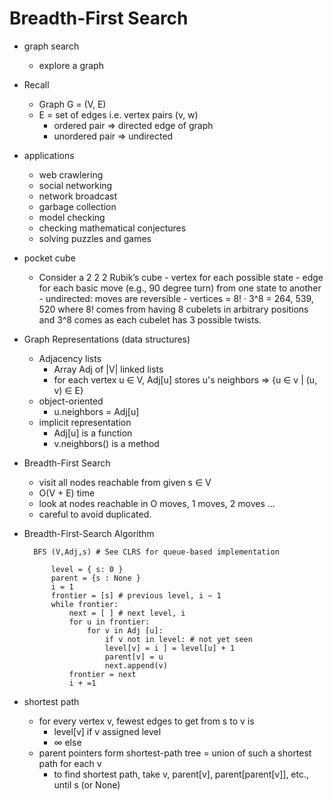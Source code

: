 # Breadth-First Search

- graph search
  - explore a graph
- Recall
  - Graph G = (V, E)
  - E = set of edges i.e. vertex pairs (v, w)
    - ordered pair => directed edge of graph
    - unordered pair => undirected
- applications

  - web crawlering
  - social networking
  - network broadcast
  - garbage collection
  - model checking
  - checking mathematical conjectures
  - solving puzzles and games

- pocket cube

  - Consider a 2 2 2 Rubik’s cube - vertex for each possible state - edge for each basic move (e.g., 90 degree turn) from one state to another - undirected: moves are reversible - vertices = 8! · 3^8 = 264, 539, 520 where 8! comes from having 8 cubelets in arbitrary positions and 3^8 comes as each cubelet has 3 possible twists.

- Graph Representations (data structures)
  - Adjacency lists
    - Array Adj of |V| linked lists
    - for each vertex u ∈ V, Adj[u] stores u's neighbors => {u ∈ v | (u, v) ∈ E}
  - object-oriented
    - u.neighbors = Adj[u]
  - implicit representation
    - Adj[u] is a function
    - v.neighbors() is a method
- Breadth-First Search

  - visit all nodes reachable from given s ∈ V
  - O(V + E) time
  - look at nodes reachable in O moves, 1 moves, 2 moves ...
  - careful to avoid duplicated.

- Breadth-First-Search Algorithm

        BFS (V,Adj,s) # See CLRS for queue-based implementation

        	level = { s: 0 }
        	parent = {s : None }
        	i = 1
        	frontier = [s] # previous level, i − 1
        	while frontier:
        		next = [ ] # next level, i
        		for u in frontier:
        			for v in Adj [u]:
        				if v not in level: # not yet seen
        				level[v] = i ] = level[u] + 1
        				parent[v] = u
        				next.append(v)
        		frontier = next
        		i + =1

- shortest path
  - for every vertex v, fewest edges to get from s to v is
    - level[v] if v assigned level
    - ∞ else
  - parent pointers form shortest-path tree = union of such a shortest path for each v
    - to find shortest path, take v, parent[v], parent[parent[v]], etc., until s (or None)
